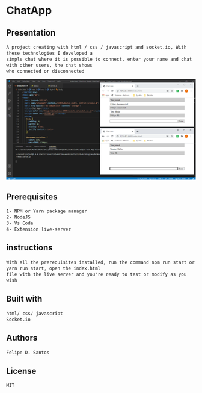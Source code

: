 # ChatApp

## Presentation
    A project creating with html / css / javascript and socket.io, With these technologies I developed a 
    simple chat where it is possible to connect, enter your name and chat with other users, the chat shows 
    who connected or disconnected

<img src='https://github.com/lycan-nt/-Laboratory_of_javascript-experiences/blob/master/ChatApp/ChatApp.PNG'>

## Prerequisites
    1- NPM or Yarn package manager
    2- NodeJS
    3- Vs Code
    4- Extension live-server

## instructions
    With all the prerequisites installed, run the command npm run start or yarn run start, open the index.html 
    file with the live server and you're ready to test or modify as you wish
    
## Built with
    html/ css/ javascript 
    Socket.io 
   
## Authors
    Felipe D. Santos

## License
    MIT
